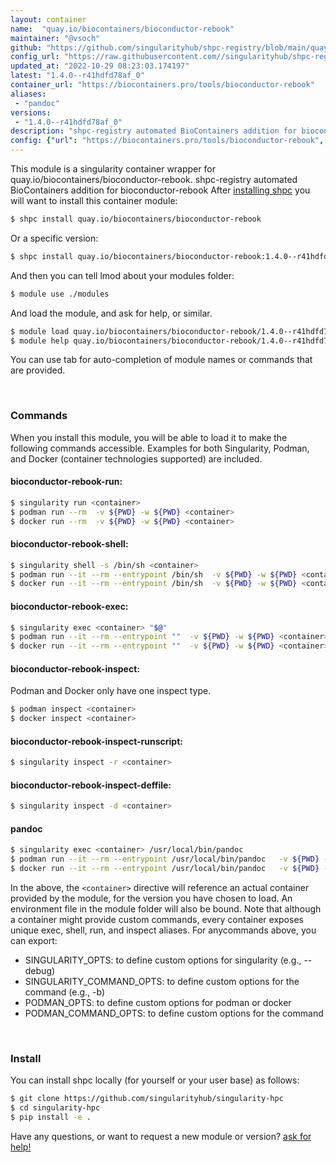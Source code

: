 ```yaml
---
layout: container
name:  "quay.io/biocontainers/bioconductor-rebook"
maintainer: "@vsoch"
github: "https://github.com/singularityhub/shpc-registry/blob/main/quay.io/biocontainers/bioconductor-rebook/container.yaml"
config_url: "https://raw.githubusercontent.com//singularityhub/shpc-registry/main/quay.io/biocontainers/bioconductor-rebook/container.yaml"
updated_at: "2022-10-29 08:23:03.174197"
latest: "1.4.0--r41hdfd78af_0"
container_url: "https://biocontainers.pro/tools/bioconductor-rebook"
aliases:
 - "pandoc"
versions:
 - "1.4.0--r41hdfd78af_0"
description: "shpc-registry automated BioContainers addition for bioconductor-rebook"
config: {"url": "https://biocontainers.pro/tools/bioconductor-rebook", "maintainer": "@vsoch", "description": "shpc-registry automated BioContainers addition for bioconductor-rebook", "latest": {"1.4.0--r41hdfd78af_0": "sha256:b6fb733b61f4d0fef3dd9656de6e820ed0b395236ab2d140f37b575b71f071fb"}, "tags": {"1.4.0--r41hdfd78af_0": "sha256:b6fb733b61f4d0fef3dd9656de6e820ed0b395236ab2d140f37b575b71f071fb"}, "docker": "quay.io/biocontainers/bioconductor-rebook", "aliases": {"pandoc": "/usr/local/bin/pandoc"}}
---
```


This module is a singularity container wrapper for quay.io/biocontainers/bioconductor-rebook.
shpc-registry automated BioContainers addition for bioconductor-rebook
After [installing shpc](#install) you will want to install this container module:


```bash
$ shpc install quay.io/biocontainers/bioconductor-rebook
```

Or a specific version:

```bash
$ shpc install quay.io/biocontainers/bioconductor-rebook:1.4.0--r41hdfd78af_0
```

And then you can tell lmod about your modules folder:

```bash
$ module use ./modules
```

And load the module, and ask for help, or similar.

```bash
$ module load quay.io/biocontainers/bioconductor-rebook/1.4.0--r41hdfd78af_0
$ module help quay.io/biocontainers/bioconductor-rebook/1.4.0--r41hdfd78af_0
```

You can use tab for auto-completion of module names or commands that are provided.

<br>

### Commands

When you install this module, you will be able to load it to make the following commands accessible.
Examples for both Singularity, Podman, and Docker (container technologies supported) are included.

#### bioconductor-rebook-run:

```bash
$ singularity run <container>
$ podman run --rm  -v ${PWD} -w ${PWD} <container>
$ docker run --rm  -v ${PWD} -w ${PWD} <container>
```

#### bioconductor-rebook-shell:

```bash
$ singularity shell -s /bin/sh <container>
$ podman run --it --rm --entrypoint /bin/sh  -v ${PWD} -w ${PWD} <container>
$ docker run --it --rm --entrypoint /bin/sh  -v ${PWD} -w ${PWD} <container>
```

#### bioconductor-rebook-exec:

```bash
$ singularity exec <container> "$@"
$ podman run --it --rm --entrypoint ""  -v ${PWD} -w ${PWD} <container> "$@"
$ docker run --it --rm --entrypoint ""  -v ${PWD} -w ${PWD} <container> "$@"
```

#### bioconductor-rebook-inspect:

Podman and Docker only have one inspect type.

```bash
$ podman inspect <container>
$ docker inspect <container>
```

#### bioconductor-rebook-inspect-runscript:

```bash
$ singularity inspect -r <container>
```

#### bioconductor-rebook-inspect-deffile:

```bash
$ singularity inspect -d <container>
```


#### pandoc

```bash
$ singularity exec <container> /usr/local/bin/pandoc
$ podman run --it --rm --entrypoint /usr/local/bin/pandoc   -v ${PWD} -w ${PWD} <container> -c " $@"
$ docker run --it --rm --entrypoint /usr/local/bin/pandoc   -v ${PWD} -w ${PWD} <container> -c " $@"
```



In the above, the `<container>` directive will reference an actual container provided
by the module, for the version you have chosen to load. An environment file in the
module folder will also be bound. Note that although a container
might provide custom commands, every container exposes unique exec, shell, run, and
inspect aliases. For anycommands above, you can export:

 - SINGULARITY_OPTS: to define custom options for singularity (e.g., --debug)
 - SINGULARITY_COMMAND_OPTS: to define custom options for the command (e.g., -b)
 - PODMAN_OPTS: to define custom options for podman or docker
 - PODMAN_COMMAND_OPTS: to define custom options for the command

<br>

### Install

You can install shpc locally (for yourself or your user base) as follows:

```bash
$ git clone https://github.com/singularityhub/singularity-hpc
$ cd singularity-hpc
$ pip install -e .
```

Have any questions, or want to request a new module or version? [ask for help!](https://github.com/singularityhub/singularity-hpc/issues)
